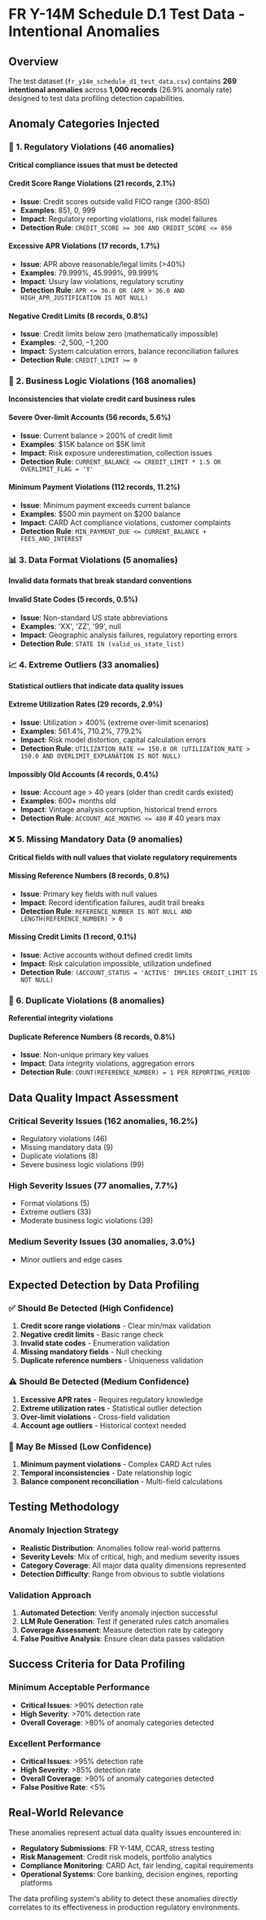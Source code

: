 # FR Y-14M Schedule D.1 Test Data - Intentional Anomalies

## Overview
The test dataset (`fr_y14m_schedule_d1_test_data.csv`) contains **269 intentional anomalies** across **1,000 records** (26.9% anomaly rate) designed to test data profiling detection capabilities.

## Anomaly Categories Injected

### 🚨 1. Regulatory Violations (46 anomalies)
**Critical compliance issues that must be detected**

#### Credit Score Range Violations (21 records, 2.1%)
- **Issue**: Credit scores outside valid FICO range (300-850)
- **Examples**: 851, 0, 999
- **Impact**: Regulatory reporting violations, risk model failures
- **Detection Rule**: `CREDIT_SCORE >= 300 AND CREDIT_SCORE <= 850`

#### Excessive APR Violations (17 records, 1.7%) 
- **Issue**: APR above reasonable/legal limits (>40%)
- **Examples**: 79.999%, 45.999%, 99.999%
- **Impact**: Usury law violations, regulatory scrutiny
- **Detection Rule**: `APR <= 36.0 OR (APR > 36.0 AND HIGH_APR_JUSTIFICATION IS NOT NULL)`

#### Negative Credit Limits (8 records, 0.8%)
- **Issue**: Credit limits below zero (mathematically impossible)
- **Examples**: -$2,500, -$1,200
- **Impact**: System calculation errors, balance reconciliation failures
- **Detection Rule**: `CREDIT_LIMIT >= 0`

### 💼 2. Business Logic Violations (168 anomalies)
**Inconsistencies that violate credit card business rules**

#### Severe Over-limit Accounts (56 records, 5.6%)
- **Issue**: Current balance > 200% of credit limit
- **Examples**: $15K balance on $5K limit
- **Impact**: Risk exposure underestimation, collection issues
- **Detection Rule**: `CURRENT_BALANCE <= CREDIT_LIMIT * 1.5 OR OVERLIMIT_FLAG = 'Y'`

#### Minimum Payment Violations (112 records, 11.2%)
- **Issue**: Minimum payment exceeds current balance
- **Examples**: $500 min payment on $200 balance
- **Impact**: CARD Act compliance violations, customer complaints
- **Detection Rule**: `MIN_PAYMENT_DUE <= CURRENT_BALANCE + FEES_AND_INTEREST`

### 📊 3. Data Format Violations (5 anomalies)
**Invalid data formats that break standard conventions**

#### Invalid State Codes (5 records, 0.5%)
- **Issue**: Non-standard US state abbreviations
- **Examples**: 'XX', 'ZZ', '99', null
- **Impact**: Geographic analysis failures, regulatory reporting errors
- **Detection Rule**: `STATE IN (valid_us_state_list)`

### 📈 4. Extreme Outliers (33 anomalies)
**Statistical outliers that indicate data quality issues**

#### Extreme Utilization Rates (29 records, 2.9%)
- **Issue**: Utilization > 400% (extreme over-limit scenarios)
- **Examples**: 561.4%, 710.2%, 779.2%
- **Impact**: Risk model distortion, capital calculation errors
- **Detection Rule**: `UTILIZATION_RATE <= 150.0 OR (UTILIZATION_RATE > 150.0 AND OVERLIMIT_EXPLANATION IS NOT NULL)`

#### Impossibly Old Accounts (4 records, 0.4%)
- **Issue**: Account age > 40 years (older than credit cards existed)
- **Examples**: 600+ months old
- **Impact**: Vintage analysis corruption, historical trend errors
- **Detection Rule**: `ACCOUNT_AGE_MONTHS <= 480` # 40 years max

### ❌ 5. Missing Mandatory Data (9 anomalies)
**Critical fields with null values that violate regulatory requirements**

#### Missing Reference Numbers (8 records, 0.8%)
- **Issue**: Primary key fields with null values
- **Impact**: Record identification failures, audit trail breaks
- **Detection Rule**: `REFERENCE_NUMBER IS NOT NULL AND LENGTH(REFERENCE_NUMBER) > 0`

#### Missing Credit Limits (1 record, 0.1%)
- **Issue**: Active accounts without defined credit limits
- **Impact**: Risk calculation impossible, utilization undefined
- **Detection Rule**: `(ACCOUNT_STATUS = 'ACTIVE' IMPLIES CREDIT_LIMIT IS NOT NULL)`

### 🔄 6. Duplicate Violations (8 anomalies)
**Referential integrity violations**

#### Duplicate Reference Numbers (8 records, 0.8%)
- **Issue**: Non-unique primary key values
- **Impact**: Data integrity violations, aggregation errors
- **Detection Rule**: `COUNT(REFERENCE_NUMBER) = 1 PER REPORTING_PERIOD`

## Data Quality Impact Assessment

### Critical Severity Issues (162 anomalies, 16.2%)
- Regulatory violations (46)
- Missing mandatory data (9) 
- Duplicate violations (8)
- Severe business logic violations (99)

### High Severity Issues (77 anomalies, 7.7%)
- Format violations (5)
- Extreme outliers (33)
- Moderate business logic violations (39)

### Medium Severity Issues (30 anomalies, 3.0%)
- Minor outliers and edge cases

## Expected Detection by Data Profiling

### ✅ Should Be Detected (High Confidence)
1. **Credit score range violations** - Clear min/max validation
2. **Negative credit limits** - Basic range check
3. **Invalid state codes** - Enumeration validation
4. **Missing mandatory fields** - Null checking
5. **Duplicate reference numbers** - Uniqueness validation

### ⚠️ Should Be Detected (Medium Confidence)  
1. **Excessive APR rates** - Requires regulatory knowledge
2. **Extreme utilization rates** - Statistical outlier detection
3. **Over-limit violations** - Cross-field validation
4. **Account age outliers** - Historical context needed

### 🤔 May Be Missed (Low Confidence)
1. **Minimum payment violations** - Complex CARD Act rules
2. **Temporal inconsistencies** - Date relationship logic
3. **Balance component reconciliation** - Multi-field calculations

## Testing Methodology

### Anomaly Injection Strategy
- **Realistic Distribution**: Anomalies follow real-world patterns
- **Severity Levels**: Mix of critical, high, and medium severity issues
- **Category Coverage**: All major data quality dimensions represented
- **Detection Difficulty**: Range from obvious to subtle violations

### Validation Approach
1. **Automated Detection**: Verify anomaly injection successful
2. **LLM Rule Generation**: Test if generated rules catch anomalies
3. **Coverage Assessment**: Measure detection rate by category
4. **False Positive Analysis**: Ensure clean data passes validation

## Success Criteria for Data Profiling

### Minimum Acceptable Performance
- **Critical Issues**: >90% detection rate
- **High Severity**: >70% detection rate  
- **Overall Coverage**: >80% of anomaly categories detected

### Excellent Performance
- **Critical Issues**: >95% detection rate
- **High Severity**: >85% detection rate
- **Overall Coverage**: >90% of anomaly categories detected
- **False Positive Rate**: <5%

## Real-World Relevance

These anomalies represent actual data quality issues encountered in:
- **Regulatory Submissions**: FR Y-14M, CCAR, stress testing
- **Risk Management**: Credit risk models, portfolio analytics  
- **Compliance Monitoring**: CARD Act, fair lending, capital requirements
- **Operational Systems**: Core banking, decision engines, reporting platforms

The data profiling system's ability to detect these anomalies directly correlates to its effectiveness in production regulatory environments.